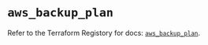 # `aws_backup_plan`

Refer to the Terraform Registory for docs: [`aws_backup_plan`](https://registry.terraform.io/providers/hashicorp/aws/5.8.0/docs/resources/backup_plan).
